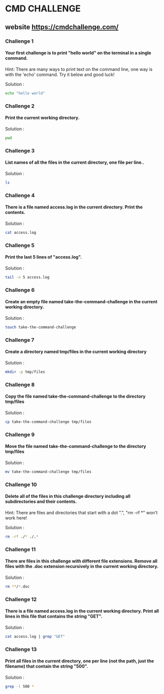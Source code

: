 # CMD CHALLENGE

## website https://cmdchallenge.com/ 


### Challenge 1


#### Your first challenge is to print "hello world" on the terminal in a single command.

Hint: There are many ways to print text on the command line, one way is with the 'echo' command. Try it below and good luck!

Solution : 
 ```bash
 echo "hello world"
 ```

### Challenge 2

#### Print the current working directory.

Solution : 
 ```bash
pwd
 ```
### Challenge 3

#### List names of all the files in the current directory, one file per line..

Solution : 
 ```bash
 ls
 ```
 ### Challenge 4

#### There is a file named access.log in the current directory. Print the contents.

Solution : 
 ```bash
 cat access.log
 ```

 ### Challenge 5

#### Print the last 5 lines of "access.log".

Solution : 
 ```bash
 tail -n 5 access.log 
 ```

 ### Challenge 6

#### Create an empty file named take-the-command-challenge in the current working directory.

Solution : 
 ```bash
 touch take-the-command-challenge 
 ```

 ### Challenge 7

#### Create a directory named tmp/files in the current working directory

Solution : 
 ```bash
 mkdir -p tmp/files
 ```

 ### Challenge 8

####  Copy the file named take-the-command-challenge to the directory tmp/files


Solution : 
 ```bash
 cp take-the-command-challenge tmp/files
 ```

 ### Challenge 9


#### Move the file named take-the-command-challenge to the directory tmp/files

Solution : 
 ```bash
 mv take-the-command-challenge tmp/files
 ```

 ### Challenge 10

#### Delete all of the files in this challenge directory including all subdirectories and their contents.

Hint: There are files and directories that start with a dot ".", "rm -rf *" won't work here!

Solution : 
 ```bash
 rm -rf ./* ./.*

 ```
 ### Challenge 11

 #### There are files in this challenge with different file extensions. Remove all files with the .doc extension recursively in the current working directory.


Solution : 
 ```bash
 rm **/*.doc
 ```

  ### Challenge 12

 #### There is a file named access.log in the current working directory. Print all lines in this file that contains the string "GET".


Solution : 
 ```bash
cat access.log | grep "GET"
 ```

  ### Challenge 13

 #### Print all files in the current directory, one per line (not the path, just the filename) that contain the string "500".


Solution : 
 ```bash
grep -l 500 *
 ```

